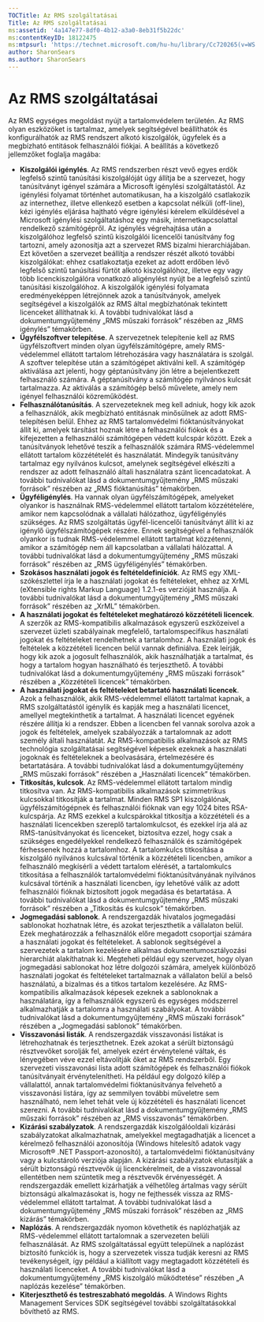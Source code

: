 ```yaml
---
TOCTitle: Az RMS szolgáltatásai
Title: Az RMS szolgáltatásai
ms:assetid: '4a147e77-8df0-4b12-a3a0-8eb31f5b22dc'
ms:contentKeyID: 18122475
ms:mtpsurl: 'https://technet.microsoft.com/hu-hu/library/Cc720265(v=WS.10)'
author: SharonSears
ms.author: SharonSears
---
```


Az RMS szolgáltatásai
=====================

Az RMS egységes megoldást nyújt a tartalomvédelem területén. Az RMS olyan eszközöket is tartalmaz, amelyek segítségével beállíthatók és konfigurálhatók az RMS rendszert alkotó kiszolgálók, ügyfelek és a megbízható entitások felhasználói fiókjai. A beállítás a következő jellemzőket foglalja magába:

-   **Kiszolgálói igénylés**. Az RMS rendszerben részt vevő egyes erdők legfelső szintű tanúsítási kiszolgálóját úgy állítja be a szervezet, hogy tanúsítványt igényel számára a Microsoft igénylési szolgáltatástól. Az igénylési folyamat történhet automatikusan, ha a kiszolgáló csatlakozik az internethez, illetve ellenkező esetben a kapcsolat nélküli (off-line), kézi igénylés eljárása hajtható végre igénylési kérelem elküldésével a Microsoft igénylési szolgáltatáshoz egy másik, internetkapcsolattal rendelkező számítógépről. Az igénylés végrehajtása után a kiszolgálóhoz legfelső szintű kiszolgálói licencelői tanúsítvány fog tartozni, amely azonosítja azt a szervezet RMS bizalmi hierarchiájában. Ezt követően a szervezet beállítja a rendszer részét alkotó további kiszolgálókat: ehhez csatlakoztatja ezeket az adott erdőben lévő legfelső szintű tanúsítási fürtöt alkotó kiszolgálóhoz, illetve egy vagy több licenckiszolgálóra vonatkozó aligénylést nyújt be a legfelső szintű tanúsítási kiszolgálóhoz. A kiszolgálók igénylési folyamata eredményeképpen létrejönnek azok a tanúsítványok, amelyek segítségével a kiszolgálók az RMS által megbízhatónak tekintett licenceket állíthatnak ki. A további tudnivalókat lásd a dokumentumgyűjtemény „RMS műszaki források” részében az „RMS igénylés” témakörben.
-   **Ügyfélszoftver telepítése**. A szervezetnek telepítenie kell az RMS ügyfélszoftvert minden olyan ügyfélszámítógépre, amely RMS-védelemmel ellátott tartalom létrehozására vagy használatára is szolgál. A szoftver telepítése után a számítógépet aktiválni kell. A számítógép aktiválása azt jelenti, hogy géptanúsítvány jön létre a bejelentkezett felhasználó számára. A géptanúsítvány a számítógép nyilvános kulcsát tartalmazza. Az aktiválás a számítógép belső művelete, amely nem igényel felhasználói közreműködést.
-   **Felhasználótanúsítás**. A szervezeteknek meg kell adniuk, hogy kik azok a felhasználók, akik megbízható entitásnak minősülnek az adott RMS-telepítésen belül. Ehhez az RMS tartalomvédelmi fióktanúsítványokat állít ki, amelyek társítást hoznak létre a felhasználói fiókok és a kifejezetten a felhasználói számítógépen védett kulcspár között. Ezek a tanúsítványok lehetővé teszik a felhasználók számára RMS-védelemmel ellátott tartalom közzétételét és használatát. Mindegyik tanúsítvány tartalmaz egy nyilvános kulcsot, amelynek segítségével elkészíti a rendszer az adott felhasználó általi használatra szánt licencadatokat. A további tudnivalókat lásd a dokumentumgyűjtemény „RMS műszaki források” részében az „RMS fióktanúsítás” témakörben.
-   **Ügyféligénylés**. Ha vannak olyan ügyfélszámítógépek, amelyeket olyankor is használnak RMS-védelemmel ellátott tartalom közzétételére, amikor nem kapcsolódnak a vállalati hálózathoz, ügyféligénylés szükséges. Az RMS szolgáltatás ügyfél-licencelői tanúsítványt állít ki az igénylő ügyfélszámítógépek részére. Ennek segítségével a felhasználók olyankor is tudnak RMS-védelemmel ellátott tartalmat közzétenni, amikor a számítógép nem áll kapcsolatban a vállalati hálózattal. A további tudnivalókat lásd a dokumentumgyűjtemény „RMS műszaki források” részében az „RMS ügyféligénylés” témakörben.
-   **Szokásos használati jogok és feltételdefiníciók**. Az RMS egy XML-szókészlettel írja le a használati jogokat és feltételeket, ehhez az XrML (eXtensible rights Markup Language) 1.2.1-es verzióját használja. A további tudnivalókat lásd a dokumentumgyűjtemény „RMS műszaki források” részében az „XrML” témakörben.
-   **A használati jogokat és feltételeket meghatározó közzétételi licencek**. A szerzők az RMS-kompatibilis alkalmazások egyszerű eszközeivel a szervezet üzleti szabályainak megfelelő, tartalomspecifikus használati jogokat és feltételeket rendelhetnek a tartalomhoz. A használati jogok és feltételek a közzétételi licencen belül vannak definiálva. Ezek leírják, hogy kik azok a jogosult felhasználók, akik használhatják a tartalmat, és hogy a tartalom hogyan használható és terjeszthető. A további tudnivalókat lásd a dokumentumgyűjtemény „RMS műszaki források” részében a „Közzétételi licencek” témakörben.
-   **A használati jogokat és feltételeket betartató használati licencek**. Azok a felhasználók, akik RMS-védelemmel ellátott tartalmat kapnak, a RMS szolgáltatástól igénylik és kapják meg a használati licencet, amellyel megtekinthetik a tartalmat. A használati licencet egyének részére állítja ki a rendszer. Ebben a licencben fel vannak sorolva azok a jogok és feltételek, amelyek szabályozzák a tartalomnak az adott személy általi használatát. Az RMS-kompatibilis alkalmazások az RMS technológia szolgáltatásai segítségével képesek ezeknek a használati jogoknak és feltételeknek a beolvasására, értelmezésére és betartatására. A további tudnivalókat lásd a dokumentumgyűjtemény „RMS műszaki források” részében a „Használati licencek” témakörben.
-   **Titkosítás, kulcsok**. Az RMS-védelemmel ellátott tartalom mindig titkosítva van. Az RMS-kompatibilis alkalmazások szimmetrikus kulcsokkal titkosítják a tartalmat. Minden RMS SP1 kiszolgálónak, ügyfélszámítógépnek és felhasználói fióknak van egy 1024 bites RSA-kulcspárja. Az RMS ezekkel a kulcspárokkal titkosítja a közzétételi és a használati licencekben szereplő tartalomkulcsot, és ezekkel írja alá az RMS-tanúsítványokat és licenceket, biztosítva ezzel, hogy csak a szükséges engedélyekkel rendelkező felhasználók és számítógépek férhessenek hozzá a tartalomhoz. A tartalomkulcs titkosítása a kiszolgáló nyilvános kulcsával történik a közzétételi licencben, amikor a felhasználó megkísérli a védett tartalom elérését, a tartalomkulcs titkosítása a felhasználók tartalomvédelmi fióktanúsítványának nyilvános kulcsával történik a használati licencben, így lehetővé válik az adott felhasználói fióknak biztosított jogok megadása és betartatása. A további tudnivalókat lásd a dokumentumgyűjtemény „RMS műszaki források” részében a „Titkosítás és kulcsok” témakörben.
-   **Jogmegadási sablonok**. A rendszergazdák hivatalos jogmegadási sablonokat hozhatnak létre, és azokat terjeszthetik a vállalaton belül. Ezek meghatározzák a felhasználók előre megadott csoportjai számára a használati jogokat és feltételeket. A sablonok segítségével a szervezetek a tartalom kezelésére alkalmas dokumentumosztályozási hierarchiát alakíthatnak ki. Megteheti például egy szervezet, hogy olyan jogmegadási sablonokat hoz létre dolgozói számára, amelyek különböző használati jogokat és feltételeket tartalmaznak a vállalaton belül a belső használatú, a bizalmas és a titkos tartalom kezelésére. Az RMS-kompatibilis alkalmazások képesek ezeknek a sablonoknak a használatára, így a felhasználók egyszerű és egységes módszerrel alkalmazhatják a tartalomra a használati szabályokat. A további tudnivalókat lásd a dokumentumgyűjtemény „RMS műszaki források” részében a „Jogmegadási sablonok” témakörben.
-   **Visszavonási listák**. A rendszergazdák visszavonási listákat is létrehozhatnak és terjeszthetnek. Ezek azokat a sérült biztonságú résztvevőket sorolják fel, amelyek ezért érvénytelené váltak, és lényegében véve ezzel eltávolítják őket az RMS rendszerből. Egy szervezeti visszavonási lista adott számítógépek és felhasználói fiókok tanúsítványait érvénytelenítheti. Ha például egy dolgozó kilép a vállalattól, annak tartalomvédelmi fióktanúsítványa felvehető a visszavonási listára, így az semmilyen további műveletre sem használható, nem lehet tehát vele új közzétételi és használati licencet szerezni. A további tudnivalókat lásd a dokumentumgyűjtemény „RMS műszaki források” részében az „RMS visszavonás” témakörben.
-   **Kizárási szabályzatok**. A rendszergazdák kiszolgálóoldali kizárási szabályzatokat alkalmazhatnak, amelyekkel megtagadhatják a licencet a kérelmező felhasználói azonosítója (Windows hitelesítő adatok vagy Microsoft® .NET Passport-azonosító), a tartalomvédelmi fióktanúsítvány vagy a kulcstároló verziója alapján. A kizárási szabályzatok elutasítják a sérült biztonságú résztvevők új licenckérelmeit, de a visszavonással ellentétben nem szüntetik meg a résztvevők érvényességét. A rendszergazdák emellett kizárhatják a vélhetőleg ártalmas vagy sérült biztonságú alkalmazásokat is, hogy ne fejthessék vissza az RMS-védelemmel ellátott tartalmat. A további tudnivalókat lásd a dokumentumgyűjtemény „RMS műszaki források” részében az „RMS kizárás” témakörben.
-   **Naplózás**. A rendszergazdák nyomon követhetik és naplózhatják az RMS-védelemmel ellátott tartalomnak a szervezeten belüli felhasználását. Az RMS szolgáltatással együtt települnek a naplózást biztosító funkciók is, hogy a szervezetek vissza tudják keresni az RMS tevékenységeit, így például a kiállított vagy megtagadott közzétételi és használati licenceket. A további tudnivalókat lásd a dokumentumgyűjtemény „RMS kiszolgáló működtetése” részében „A naplózás kezelése” témakörben.
-   **Kiterjeszthető és testreszabható megoldás**. A Windows Rights Management Services SDK segítségével további szolgáltatásokkal bővíthető az RMS.
